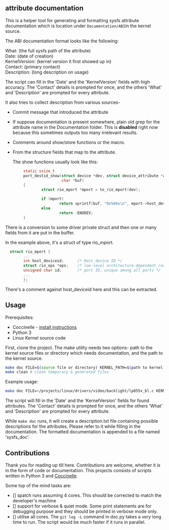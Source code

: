 ## attribute documentation

This is a helper tool for generating and formatting sysfs attribute
documentation which is location under `Documentation/ABI`in the kernel source.

The ABI documentation format looks like the following:

What:          (the full sysfs path of the attribute)  
Date:          (date of creation)  
KernelVersion: (kernel version it first showed up in)  
Contact:       (primary contact)  
Description:   (long description on usage)

The script can fill in the 'Date' and the 'KernelVersion' fields with high
accuracy. The 'Contact' details is prompted for once, and the others 'What' and
'Description' are prompted for every attribute.

It also tries to collect description from various sources-

* Commit message that introduced the attribute

* If suppose documentation is present somewhere, plain old grep for the
  attribute name in the Documentation folder. This is **disabled** right now
  because this sometimes outputs too many irrelevant results.

* Comments around show/store functions or the macro.

* From the structure fields that map to the attribute.

  The show functions usually look like this:
```c
        static ssize_t
        port_destid_show(struct device *dev, struct device_attribute *attr,
                         char *buf)
        {
                struct rio_mport *mport = to_rio_mport(dev);

                if (mport)
                        return sprintf(buf, "0x%04x\n", mport->host_deviceid);
                else
                        return -ENODEV;
        }
```
  There is a conversion to some driver private struct and then one or many fields from
  it are put in the buffer.

  In the example above, it's a struct of type rio\_mport.
```c
  struct rio_mport {
        ...
        int host_deviceid;      /* Host device ID */
        struct rio_ops *ops;    /* low-level architecture-dependent routines */
        unsigned char id;       /* port ID, unique among all ports */
        ...
        };
```
  There's a comment against host\_deviceid here and this can be extracted.

## Usage

Prerequisites:
- Coccinelle - [install instructions](http://coccinelle.lip6.fr/download.php)
- Python 3
- Linux Kernel source code

First, clone the project. The make utility needs two options- path to the kernel
source files or directory which needs documentation, and the path to the kernel
source.

```bash
make doc FILE=$(source file or directory) KERNEL_PATH=$(path to kernel source)
make clean # clean temporary & generated files
```
Example usage:

```bash
make doc FILE=~/projects/linux/drivers/video/backlight/lp855x_bl.c KERNEL_PATH=~/projects/linux
```

The script will fill in the 'Date' and the 'KernelVersion' fields for found
attributes. The 'Contact' details is prompted for once, and the others 'What' and
'Description' are prompted for every attribute.

While `make doc` runs, it will create a description.txt file containing possible
descriptions for the attributes. Please refer to it while filling in the
documentation. The formatted documentation is appended to a file named
'sysfs\_doc'.

## Contributions

Thank you for reading up till here. Contributions are welcome, whether it is in
the form of code or documentation. This projects consists of scripts written in
Python 3 and [Coccinelle](http://coccinelle.lip6.fr/).

Some top of the mind tasks are:

- [] spatch runs assuming 4 cores. This should be corrected to match the
  developer's machine
- [] support for verbose & quiet mode. Some print statements are for debugging
  purpose and they should be printed in verbose mode only.
- [] utilise all cores. The `git log -L` command in doc.py takes a _very_ long
  time to run. The script would be much faster if it runs in parallel.
